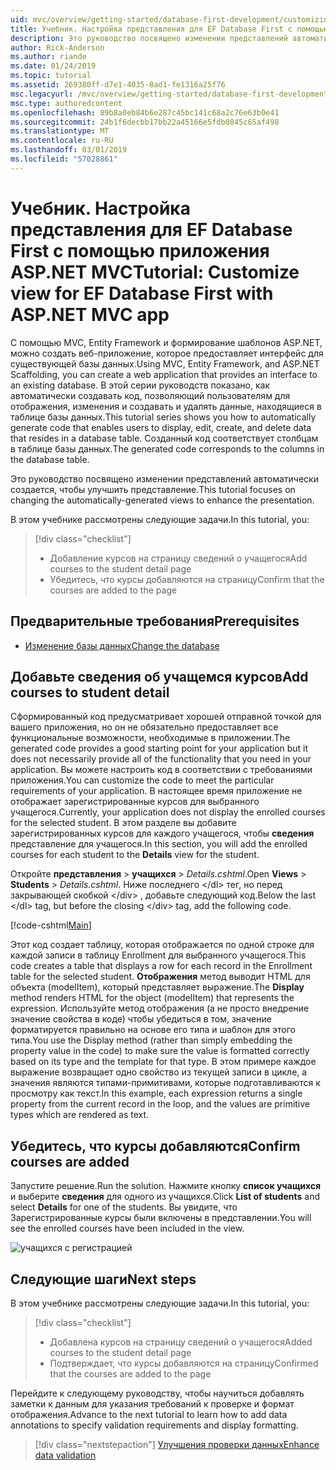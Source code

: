 ```yaml
---
uid: mvc/overview/getting-started/database-first-development/customizing-a-view
title: Учебник. Настройка представления для EF Database First с помощью приложения ASP.NET MVC
description: Это руководство посвящено изменении представлений автоматически создается, чтобы улучшить представление.
author: Rick-Anderson
ms.author: riande
ms.date: 01/24/2019
ms.topic: tutorial
ms.assetid: 269380ff-d7e1-4035-8ad1-fe1316a25f76
msc.legacyurl: /mvc/overview/getting-started/database-first-development/customizing-a-view
msc.type: authoredcontent
ms.openlocfilehash: 89b8a0eb84b6e287c45bc141c68a2c76e63b0e41
ms.sourcegitcommit: 24b1f6decbb17bb22a45166e5fdb0845c65af498
ms.translationtype: MT
ms.contentlocale: ru-RU
ms.lasthandoff: 03/01/2019
ms.locfileid: "57028861"
---
```

# <a name="tutorial-customize-view-for-ef-database-first-with-aspnet-mvc-app"></a><span data-ttu-id="94fa2-103">Учебник. Настройка представления для EF Database First с помощью приложения ASP.NET MVC</span><span class="sxs-lookup"><span data-stu-id="94fa2-103">Tutorial: Customize view for EF Database First with ASP.NET MVC app</span></span>

<span data-ttu-id="94fa2-104">С помощью MVC, Entity Framework и формирование шаблонов ASP.NET, можно создать веб-приложение, которое предоставляет интерфейс для существующей базы данных.</span><span class="sxs-lookup"><span data-stu-id="94fa2-104">Using MVC, Entity Framework, and ASP.NET Scaffolding, you can create a web application that provides an interface to an existing database.</span></span> <span data-ttu-id="94fa2-105">В этой серии руководств показано, как автоматически создавать код, позволяющий пользователям для отображения, изменения и создавать и удалять данные, находящиеся в таблице базы данных.</span><span class="sxs-lookup"><span data-stu-id="94fa2-105">This tutorial series shows you how to automatically generate code that enables users to display, edit, create, and delete data that resides in a database table.</span></span> <span data-ttu-id="94fa2-106">Созданный код соответствует столбцам в таблице базы данных.</span><span class="sxs-lookup"><span data-stu-id="94fa2-106">The generated code corresponds to the columns in the database table.</span></span>

<span data-ttu-id="94fa2-107">Это руководство посвящено изменении представлений автоматически создается, чтобы улучшить представление.</span><span class="sxs-lookup"><span data-stu-id="94fa2-107">This tutorial focuses on changing the automatically-generated views to enhance the presentation.</span></span>

<span data-ttu-id="94fa2-108">В этом учебнике рассмотрены следующие задачи.</span><span class="sxs-lookup"><span data-stu-id="94fa2-108">In this tutorial, you:</span></span>

> [!div class="checklist"]
> * <span data-ttu-id="94fa2-109">Добавление курсов на страницу сведений о учащегося</span><span class="sxs-lookup"><span data-stu-id="94fa2-109">Add courses to the student detail page</span></span>
> * <span data-ttu-id="94fa2-110">Убедитесь, что курсы добавляются на страницу</span><span class="sxs-lookup"><span data-stu-id="94fa2-110">Confirm that the courses are added to the page</span></span>

## <a name="prerequisites"></a><span data-ttu-id="94fa2-111">Предварительные требования</span><span class="sxs-lookup"><span data-stu-id="94fa2-111">Prerequisites</span></span>

* [<span data-ttu-id="94fa2-112">Изменение базы данных</span><span class="sxs-lookup"><span data-stu-id="94fa2-112">Change the database</span></span>](changing-the-database.md)

## <a name="add-courses-to-student-detail"></a><span data-ttu-id="94fa2-113">Добавьте сведения об учащемся курсов</span><span class="sxs-lookup"><span data-stu-id="94fa2-113">Add courses to student detail</span></span>

<span data-ttu-id="94fa2-114">Сформированный код предусматривает хорошей отправной точкой для вашего приложения, но он не обязательно предоставляет все функциональные возможности, необходимые в приложении.</span><span class="sxs-lookup"><span data-stu-id="94fa2-114">The generated code provides a good starting point for your application but it does not necessarily provide all of the functionality that you need in your application.</span></span> <span data-ttu-id="94fa2-115">Вы можете настроить код в соответствии с требованиями приложения.</span><span class="sxs-lookup"><span data-stu-id="94fa2-115">You can customize the code to meet the particular requirements of your application.</span></span> <span data-ttu-id="94fa2-116">В настоящее время приложение не отображает зарегистрированные курсов для выбранного учащегося.</span><span class="sxs-lookup"><span data-stu-id="94fa2-116">Currently, your application does not display the enrolled courses for the selected student.</span></span> <span data-ttu-id="94fa2-117">В этом разделе вы добавите зарегистрированных курсов для каждого учащегося, чтобы **сведения** представление для учащегося.</span><span class="sxs-lookup"><span data-stu-id="94fa2-117">In this section, you will add the enrolled courses for each student to the **Details** view for the student.</span></span>

<span data-ttu-id="94fa2-118">Откройте **представления** > **учащихся** > *Details.cshtml*.</span><span class="sxs-lookup"><span data-stu-id="94fa2-118">Open **Views** > **Students** > *Details.cshtml*.</span></span> <span data-ttu-id="94fa2-119">Ниже последнего &lt;/dl&gt; тег, но перед закрывающей скобкой &lt;/div&gt; , добавьте следующий код.</span><span class="sxs-lookup"><span data-stu-id="94fa2-119">Below the last &lt;/dl&gt; tag, but before the closing &lt;/div&gt; tag, add the following code.</span></span>

[!code-cshtml[Main](customizing-a-view/samples/sample1.cshtml)]

<span data-ttu-id="94fa2-120">Этот код создает таблицу, которая отображается по одной строке для каждой записи в таблицу Enrollment для выбранного учащегося.</span><span class="sxs-lookup"><span data-stu-id="94fa2-120">This code creates a table that displays a row for each record in the Enrollment table for the selected student.</span></span> <span data-ttu-id="94fa2-121">**Отображения** метод выводит HTML для объекта (modelItem), который представляет выражение.</span><span class="sxs-lookup"><span data-stu-id="94fa2-121">The **Display** method renders HTML for the object (modelItem) that represents the expression.</span></span> <span data-ttu-id="94fa2-122">Используйте метод отображения (а не просто внедрение значение свойства в коде) чтобы убедиться в том, значение форматируется правильно на основе его типа и шаблон для этого типа.</span><span class="sxs-lookup"><span data-stu-id="94fa2-122">You use the Display method (rather than simply embedding the property value in the code) to make sure the value is formatted correctly based on its type and the template for that type.</span></span> <span data-ttu-id="94fa2-123">В этом примере каждое выражение возвращает одно свойство из текущей записи в цикле, а значения являются типами-примитивами, которые подготавливаются к просмотру как текст.</span><span class="sxs-lookup"><span data-stu-id="94fa2-123">In this example, each expression returns a single property from the current record in the loop, and the values are primitive types which are rendered as text.</span></span>

## <a name="confirm-courses-are-added"></a><span data-ttu-id="94fa2-124">Убедитесь, что курсы добавляются</span><span class="sxs-lookup"><span data-stu-id="94fa2-124">Confirm courses are added</span></span>

<span data-ttu-id="94fa2-125">Запустите решение.</span><span class="sxs-lookup"><span data-stu-id="94fa2-125">Run the solution.</span></span> <span data-ttu-id="94fa2-126">Нажмите кнопку **список учащихся** и выберите **сведения** для одного из учащихся.</span><span class="sxs-lookup"><span data-stu-id="94fa2-126">Click **List of students** and select **Details** for one of the students.</span></span> <span data-ttu-id="94fa2-127">Вы увидите, что Зарегистрированные курсы были включены в представлении.</span><span class="sxs-lookup"><span data-stu-id="94fa2-127">You will see the enrolled courses have been included in the view.</span></span>

![учащихся с регистрацией](customizing-a-view/_static/image1.png)

## <a name="next-steps"></a><span data-ttu-id="94fa2-129">Следующие шаги</span><span class="sxs-lookup"><span data-stu-id="94fa2-129">Next steps</span></span>
<span data-ttu-id="94fa2-130">В этом учебнике рассмотрены следующие задачи.</span><span class="sxs-lookup"><span data-stu-id="94fa2-130">In this tutorial, you:</span></span>

> [!div class="checklist"]
> * <span data-ttu-id="94fa2-131">Добавлена курсов на страницу сведений о учащегося</span><span class="sxs-lookup"><span data-stu-id="94fa2-131">Added courses to the student detail page</span></span>
> * <span data-ttu-id="94fa2-132">Подтверждает, что курсы добавляются на страницу</span><span class="sxs-lookup"><span data-stu-id="94fa2-132">Confirmed that the courses are added to the page</span></span>

<span data-ttu-id="94fa2-133">Перейдите к следующему руководству, чтобы научиться добавлять заметки к данным для указания требований к проверке и формат отображения.</span><span class="sxs-lookup"><span data-stu-id="94fa2-133">Advance to the next tutorial to learn how to add data annotations to specify validation requirements and display formatting.</span></span>
> [!div class="nextstepaction"]
> [<span data-ttu-id="94fa2-134">Улучшения проверки данных</span><span class="sxs-lookup"><span data-stu-id="94fa2-134">Enhance data validation</span></span>](enhancing-data-validation.md)
